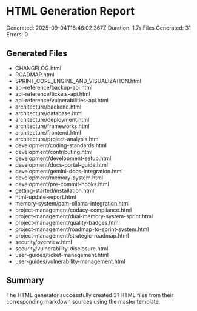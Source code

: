 # HTML Generation Report

Generated: 2025-09-04T16:46:02.367Z
Duration: 1.7s
Files Generated: 31
Errors: 0

## Generated Files

- CHANGELOG.html
- ROADMAP.html
- SPRINT_CORE_ENGINE_AND_VISUALIZATION.html
- api-reference/backup-api.html
- api-reference/tickets-api.html
- api-reference/vulnerabilities-api.html
- architecture/backend.html
- architecture/database.html
- architecture/deployment.html
- architecture/frameworks.html
- architecture/frontend.html
- architecture/project-analysis.html
- development/coding-standards.html
- development/contributing.html
- development/development-setup.html
- development/docs-portal-guide.html
- development/gemini-docs-integration.html
- development/memory-system.html
- development/pre-commit-hooks.html
- getting-started/installation.html
- html-update-report.html
- memory-system/pam-ollama-integration.html
- project-management/codacy-compliance.html
- project-management/dual-memory-system-sprint.html
- project-management/quality-badges.html
- project-management/roadmap-to-sprint-system.html
- project-management/strategic-roadmap.html
- security/overview.html
- security/vulnerability-disclosure.html
- user-guides/ticket-management.html
- user-guides/vulnerability-management.html

## Summary

The HTML generator successfully created 31 HTML files from their corresponding markdown sources using the master template.
